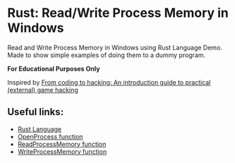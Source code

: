 # Rust: Read/Write Process Memory in Windows
Read and Write Process Memory in Windows using Rust Language Demo. Made to show simple examples of doing them to a dummy program.

**For Educational Purposes Only**

Inspired by [From coding to hacking: An introduction guide to practical (external) game hacking](https://www.unknowncheats.me/forum/programming-for-beginners/267073-coding-hacking-introduction-guide-practical-external-game-hacking.html)

## Useful links:
- [Rust Language](https://www.rust-lang.org/)
- [OpenProcess function](https://docs.microsoft.com/en-us/windows/win32/api/processthreadsapi/nf-processthreadsapi-openprocess?redirectedfrom=MSDN)
- [ReadProcessMemory function](https://docs.microsoft.com/en-us/windows/win32/api/memoryapi/nf-memoryapi-readprocessmemory?redirectedfrom=MSDN)
- [WriteProcessMemory function](https://docs.microsoft.com/en-us/windows/win32/api/memoryapi/nf-memoryapi-writeprocessmemory?redirectedfrom=MSDN)
